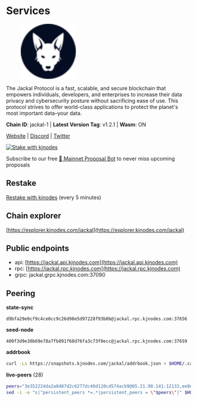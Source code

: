 # Services

<figure><img src="https://raw.githubusercontent.com/kj89/cosmos-images/main/logos/jackal.png" width="150" alt=""><figcaption></figcaption></figure>

The Jackal Protocol is a fast, scalable, and secure blockchain that empowers  individuals, developers, and enterprises to increase their data privacy and  cybersecurity posture without sacrificing ease of use. This protocol strives  to offer world-class applications to protect the planet's most important data–your data.

**Chain ID**: jackal-1 | **Latest Version Tag**: v1.2.1 | **Wasm**: ON

[Website](https://jackalprotocol.com) | [Discord](https://discord.com/invite/5GKym3p6rj) | [Twitter](https://twitter.com/Jackal_Protocol)

[![Stake with kjnodes](https://i.ibb.co/cr44Q8j/button-stake-with-kjnodes.png)](https://restake.app/jackal/jklvaloper1tr3wm3mdkz0tda6t7vavqnn7fe2g4un0f67xmt)

Subscribe to our free [🤖 Mainnet Proposal Bot](https://t.me/kjnodes_proposal_bot) to never miss upcoming proposals

## Restake

[Restake with kjnodes](https://restake.app/jackal/jklvaloper1tr3wm3mdkz0tda6t7vavqnn7fe2g4un0f67xmt) (every 5 minutes)
## Chain explorer
[https://explorer.kjnodes.com/jackal](https://explorer.kjnodes.com/jackal)

## Public endpoints

* api: [https://jackal.api.kjnodes.com](https://jackal.api.kjnodes.com)
* rpc: [https://jackal.rpc.kjnodes.com](https://jackal.rpc.kjnodes.com)
* grpc: jackal.grpc.kjnodes.com:37090

## Peering

**state-sync**

```text
d9bfa29e0cf9c4ce0cc9c26d98e5d97228f93b0b@jackal.rpc.kjnodes.com:37656
```

**seed-node**

```text
400f3d9e30b69e78a7fb891f60d76fa3c73f0ecc@jackal.rpc.kjnodes.com:37659
```

**addrbook**
```bash
curl -Ls https://snapshots.kjnodes.com/jackal/addrbook.json > $HOME/.canine/config/addrbook.json
```

**live-peers** (28)
```bash
peers="3e352224da2a8487d2c6277dc40d120cd574acb9@65.21.90.141:12133,ee8efd737ffd061dd557ccf23ca4e19a6b27d145@99.241.52.117:26856,7ec80b61b883b6534f6b405353219a63ee7ed348@65.109.24.188:17556,7751d16cfa48da0a5bea6f40e9bcc386b4c76c50@51.89.7.184:26638,d39fecbc409541de13fa644d90066d4dabe08262@95.165.89.222:24475,dbec14a10d43c25d77ee9987a985652fa4e6344a@131.153.59.6:26656,d9bfa29e0cf9c4ce0cc9c26d98e5d97228f93b0b@65.109.88.38:37656,55bbee79c024a5032222ee4cac0d932c4033c63a@142.132.209.97:26656,f3b96273f3b1a7d2594851badd4302f16db81cfa@23.29.55.92:26656,70c58190835700f6525b168161ccff7959a0015f@146.59.71.71:26656,af774f532cf4b53528b0c418d01dbec549207841@162.19.84.205:26656,7c85c0aa43e8027b424cb356554a4ccc801a968d@198.244.212.27:26656,0daa5dcda773b1d3842ba2881cf27aab519a2cac@54.36.108.222:28656,976d837d399c0914cca7ba81fcd554b1f3d7a7bd@206.172.224.141:26656,ff94a29e02de8369faf37c76d3c97684bbd51bd6@185.16.38.165:17556,2bb49680d595628991383323806db3fa53d15eb5@65.109.85.170:53656,dbbd1e102b9d0cde827cd272205fa3a2886a6b2c@5.9.147.22:21656,103d98454586d48686b9a0b734b3a3cd056ebded@15.235.114.171:26656,80cc4b90a546a138a480642dd5ce0fcf65ba2d8c@65.108.41.172:29956,713d202326eedaed41d467b26051aba62727febd@5.9.69.241:26656,04e7af1378ce3204feaef4e607a7ffe00e88469d@5.181.190.157:36656,0faa7f1099de2e02deebe09fcb52863056333265@144.202.72.17:26616,dd3cab79ffae0aed4f519503b66e9403c69eeb14@85.237.193.101:25565,a463b16c5a7cee3d77f465a0b1c0d526aef426d8@194.163.150.92:26656,0836e6f18a67cc6139e315f024189cb8a84f3121@95.217.0.158:26656,26b6255375a592c3b0664bd474a6975f468c3785@88.99.164.158:11126,f4aef0a294458000e78399cf74ebd4d3d70cf6ce@24.158.14.210:26656,ebc272824924ea1a27ea3183dd0b9ba713494f83@95.214.55.198:26906"
sed -i -e "s|^persistent_peers *=.*|persistent_peers = \"$peers\"|" $HOME/.canine/config/config.toml
```
